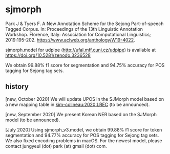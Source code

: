 # sjmorph

Park J & Tyers F. A New Annotation Scheme for the Sejong Part-of-speech Tagged Corpus. In: Proceedings of the 13th Linguistic Annotation Workshop. Florence, Italy: Association for Computational Linguistics; 2019:195-202. https://www.aclweb.org/anthology/W19-4022.

sjmorph.model for udpipe (http://ufal.mff.cuni.cz/udpipe) is available at https://doi.org/10.5281/zenodo.3236528

We obtain 99.88% f1 score for segmentation and 94.75% accuracy for POS tagging for Sejong tag sets.


## history
[new, October 2020] We will update UPOS in the SJMorph model based on a new mapping table in [kim-colineau:2020:LREC](https://www.aclweb.org/anthology/2020.lrec-1.472/) (to be announced). 

[new, September 2020] We present Korean NER based on the SJMorph model (to be announced). 

[July 2020] Using sjmorph_v3.model, we obtain 99.88% f1 score for token segmentation and 94.77% accuracy for POS tagging for Sejong tag sets. We also fixed encoding problems in macOS. For the newest model, please contact jungyeul (dot) park (at) gmail (dot) com. 



